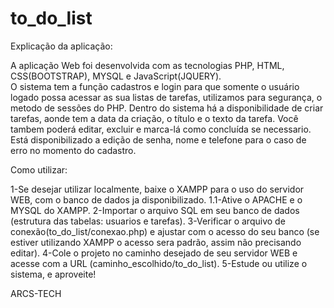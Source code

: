# to_do_list
Explicação da aplicação:

A aplicação Web foi desenvolvida com as tecnologias PHP, HTML, CSS(BOOTSTRAP), MYSQL e JavaScript(JQUERY).<br>
O sistema tem a função cadastros e login para que somente o usuário logado possa acessar as sua listas de tarefas, utilizamos para segurança, o metodo de sessões do PHP.
Dentro do sistema há a disponibilidade de criar tarefas, aonde tem a data da criação, o título e o texto da tarefa.
Você tambem poderá editar, excluir e marca-lá como concluída se necessario.
Está disponibilizado a edição de senha, nome e telefone para o caso de erro no momento do cadastro.

Como utilizar:

1-Se desejar utilizar localmente, baixe o XAMPP para o uso do servidor WEB, com o banco de dados ja disponibilizado.
1.1-Ative o APACHE e o MYSQL do XAMPP.
2-Importar o arquivo SQL em seu banco de dados (estrutura das tabelas: usuarios e tarefas).
3-Verificar o arquivo de conexão(to_do_list/conexao.php) e ajustar com o acesso do seu banco (se estiver utilizando XAMPP o acesso sera padrão, assim não precisando editar).
4-Cole o projeto no caminho desejado de seu servidor WEB e acesse com a URL (caminho_escolhido/to_do_list).
5-Estude ou utilize o sistema, e aproveite!

ARCS-TECH

